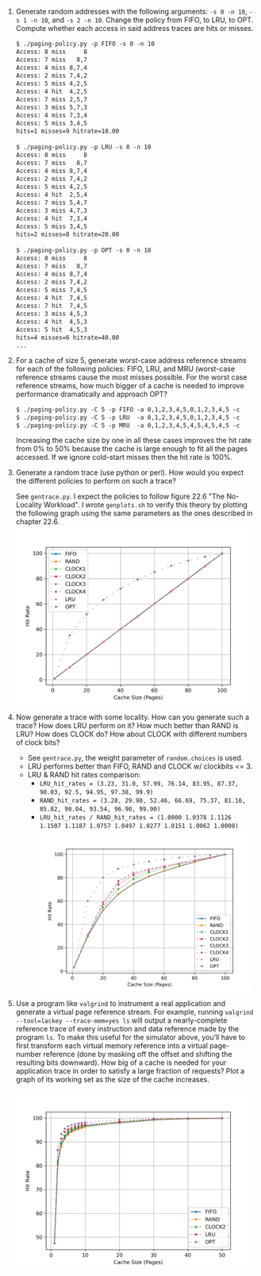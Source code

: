 1. Generate random addresses with the following arguments: `-s 0 -n 10`, `-s 1 -n 10`, and `-s 2 -n 10`. Change the policy from FIFO, to LRU, to OPT. Compute whether each access in said address traces are hits or misses.

    ```
    $ ./paging-policy.py -p FIFO -s 0 -n 10
    Access: 8 miss     8
    Access: 7 miss   8,7
    Access: 4 miss 8,7,4
    Access: 2 miss 7,4,2
    Access: 5 miss 4,2,5
    Access: 4 hit  4,2,5
    Access: 7 miss 2,5,7
    Access: 3 miss 5,7,3
    Access: 4 miss 7,3,4
    Access: 5 miss 3,4,5
    hits=1 misses=9 hitrate=10.00

    $ ./paging-policy.py -p LRU -s 0 -n 10
    Access: 8 miss     8
    Access: 7 miss   8,7
    Access: 4 miss 8,7,4
    Access: 2 miss 7,4,2
    Access: 5 miss 4,2,5
    Access: 4 hit  2,5,4
    Access: 7 miss 5,4,7
    Access: 3 miss 4,7,3
    Access: 4 hit  7,3,4
    Access: 5 miss 3,4,5
    hits=2 misses=8 hitrate=20.00

    $ ./paging-policy.py -p OPT -s 0 -n 10
    Access: 8 miss     8
    Access: 7 miss   8,7
    Access: 4 miss 8,7,4
    Access: 2 miss 7,4,2
    Access: 5 miss 7,4,5
    Access: 4 hit  7,4,5
    Access: 7 hit  7,4,5
    Access: 3 miss 4,5,3
    Access: 4 hit  4,5,3
    Access: 5 hit  4,5,3
    hits=4 misses=6 hitrate=40.00
    ...
    ```

2. For a cache of size 5, generate worst-case address reference streams for each of the following policies: FIFO, LRU, and MRU (worst-case reference streams cause the most misses possible. For the worst case reference streams, how much bigger of a cache is needed to improve performance dramatically and approach OPT?

    ```
    $ ./paging-policy.py -C 5 -p FIFO -a 0,1,2,3,4,5,0,1,2,3,4,5 -c
    $ ./paging-policy.py -C 5 -p LRU  -a 0,1,2,3,4,5,0,1,2,3,4,5 -c
    $ ./paging-policy.py -C 5 -p MRU  -a 0,1,2,3,4,5,4,5,4,5,4,5 -c
    ```

    Increasing the cache size by one in all these cases improves the hit rate from 0% to 50% because the cache is large enough to fit all the pages accessed. If we ignore cold-start misses then the hit rate is 100%.

3. Generate a random trace (use python or perl). How would you expect the different policies to perform on such a trace?

    See `gentrace.py`. I expect the policies to follow figure 22.6 "The No-Locality Workload". I wrote `genplots.sh` to verify this theory by plotting the following graph using the same parameters as the ones described in chapter 22.6.
    ![figure: No-Locality Workload](wnolocality.png)

4. Now generate a trace with some locality. How can you generate such a trace? How does LRU perform on it? How much better than RAND is LRU? How does CLOCK do? How about CLOCK with different numbers of clock bits?

    * See `gentrace.py`, the weight parameter of `random.choices` is used.
    * LRU performs better than FIFO, RAND and CLOCK w/ clockbits <= 3.
    * LRU & RAND hit rates comparison:
        * `LRU_hit_rates = (3.23, 31.0, 57.99, 76.14, 83.95, 87.37, 90.03, 92.5, 94.95, 97.38, 99.9)`
        * `RAND_hit_rates = (3.28, 29.90, 52.46, 66.69, 75.37, 81.16, 85.82, 90.04, 93.54, 96.90, 99.90)`
        * `LRU_hit_rates / RAND_hit_rates = (1.0000 1.0378 1.1126 1.1507 1.1187 1.0757 1.0497 1.0277 1.0151 1.0062 1.0000)`
    ![figure: 80-20 Workload](wstep8020.png)

5. Use a program like `valgrind` to instrument a real application and generate a virtual page reference stream. For example, running `valgrind --tool=lackey --trace-mem=yes ls` will output a nearly-complete reference trace of every instruction and data reference made by the program `ls`. To make this useful for the simulator above, you’ll have to first transform each virtual memory reference into a virtual page-number reference (done by masking off the offset and shifting the resulting bits downward). How big of a cache is needed for your application trace in order to satisfy a large fraction of requests? Plot a graph of its working set as the size of the cache increases.

    ![figure: valgrind trace-mem ls workload](wvalgrindls.png)
